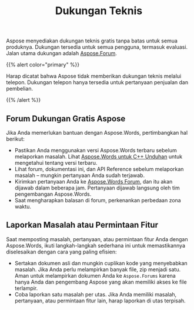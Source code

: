 ﻿---
title: Dukungan Teknis
second_title: Aspose.Words untuk C++
articleTitle: Dukungan Teknis
linktitle: Dukungan Teknis
type: docs
description: "Aspose.Words untuk C++ menyediakan dukungan teknis gratis yang tersedia untuk semua pengguna. Silakan laporkan pertanyaan, masalah, atau permintaan fitur Anda menggunakan Forum Dukungan Gratis Aspose."
weight: 80
url: /id/cpp/technical-support/
---

Aspose menyediakan dukungan teknis gratis tanpa batas untuk semua produknya. Dukungan tersedia untuk semua pengguna, termasuk evaluasi. Jalan utama dukungan adalah [Aspose.Forum](https://forum.aspose.com/c/words/8).

{{% alert color="primary" %}}

Harap dicatat bahwa Aspose tidak memberikan dukungan teknis melalui telepon. Dukungan telepon hanya tersedia untuk pertanyaan penjualan dan pembelian.

{{% /alert %}}

## Forum Dukungan Gratis Aspose

Jika Anda memerlukan bantuan dengan Aspose.Words, pertimbangkan hal berikut:

* Pastikan Anda menggunakan versi Aspose.Words terbaru sebelum melaporkan masalah. Lihat [Aspose.Words untuk C++ Unduhan](https://www.nuget.org/packages/Aspose.Words.Cpp) untuk mengetahui tentang versi terbaru.
* Lihat forum, dokumentasi ini, dan API Reference sebelum melaporkan masalah – mungkin pertanyaan Anda sudah terjawab.
* Kirimkan pertanyaan Anda ke [Aspose.Words Forum](https://forum.aspose.com/c/words/8), dan itu akan dijawab dalam beberapa jam. Pertanyaan dijawab langsung oleh tim pengembangan Aspose.Words.
* Saat mengharapkan balasan di forum, perkenankan perbedaan zona waktu.

## Laporkan Masalah atau Permintaan Fitur

Saat memposting masalah, pertanyaan, atau permintaan fitur Anda dengan Aspose.Words, ikuti langkah-langkah sederhana ini untuk memastikannya diselesaikan dengan cara yang paling efisien:

* Sertakan dokumen asli dan mungkin cuplikan kode yang menyebabkan masalah. Jika Anda perlu melampirkan banyak file, zip menjadi satu. Aman untuk melampirkan dokumen Anda ke `Aspose.Forums` karena hanya Anda dan pengembang Aspose yang akan memiliki akses ke file terlampir.
* Coba laporkan satu masalah per utas. Jika Anda memiliki masalah, pertanyaan, atau permintaan fitur lain, harap laporkan di utas terpisah.
